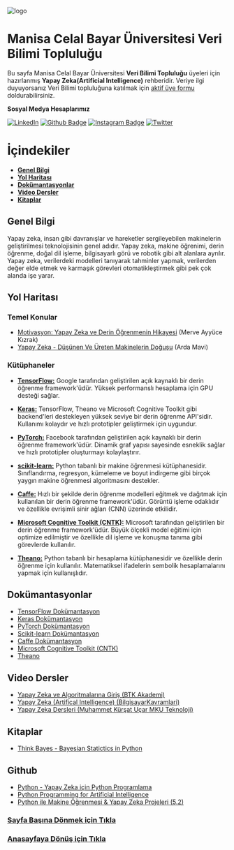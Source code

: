 ![logo](https://i.hizliresim.com/nlsipmz.jpg)
# Manisa Celal Bayar Üniversitesi Veri Bilimi Topluluğu #
Bu sayfa Manisa Celal Bayar Üniversitesi **Veri Bilimi Topluluğu** üyeleri için hazırlanmış **Yapay Zeka(Artificial Intelligence)** rehberidir.
Veriye ilgi duyuyorsanız Veri Bilimi topluluğuna katılmak için [aktif üye formu](https://docs.google.com/forms/d/e/1FAIpQLSczMPDGLATvOFSniiMnODwOjb_2Io8aiC6PEPW_t3K88UR5bA/alreadyresponded) doldurabilirsiniz.

**Sosyal Medya Hesaplarımız**

[![LinkedIn](https://img.shields.io/badge/LinkedIn-%230077B5.svg?&style=flat-square&logo=linkedin&logoColor=white)](https://www.linkedin.com/company/verimcbu/)
[![Github Badge](https://img.shields.io/badge/-Github-000?style=quare&labelColor=000&logo=Github&logoColor=white&link=link)](https://github.com/Veri-Web)
[![Instagram Badge](https://img.shields.io/badge/-Instagram-C13584?style=flat-quare&labelColor=C13584&logo=instagram&logoColor=white&link=link)](https://www.instagram.com/verimcbu/)    [![Twitter](https://img.shields.io/badge/Twitter-%231DA1F2.svg?&style=flat-square&logo=twitter&logoColor=white)](https://twitter.com/verimcbu)


# İçindekiler

* **[Genel Bilgi](#genel-bilgi)** 
* **[Yol Haritası](#yol-haritası)**
* **[Dokümantasyonlar](#Dokümantasyonlar)**
* **[Video Dersler](#Video-dersler)**
* **[Kitaplar](#kitaplar)**

## Genel Bilgi
  Yapay zeka, insan gibi davranışlar ve hareketler sergileyebilen makinelerin geliştirilmesi teknolojisinin genel adıdır. Yapay zeka, makine öğrenimi, derin öğrenme, doğal dil işleme, bilgisayarlı görü ve robotik gibi alt alanlara ayrılır. Yapay zeka, verilerdeki modelleri tanıyarak tahminler yapmak, verilerden değer elde etmek ve karmaşık görevleri otomatikleştirmek gibi pek çok alanda işe yarar.
## Yol Haritası
### Temel Konular
* [Motivasyon: Yapay Zeka ve Derin Öğrenmenin Hikayesi](https://medium.com/deep-learning-turkiye/motivasyon-yapay-zeka-ve-derin-%C3%B6%C4%9Frenme-48d09355388d) (Merve Ayyüce Kızrak)
* [Yapay Zeka - Düşünen Ve Üreten Makinelerin Doğuşu](http://www.ardamavi.com/2017/09/yapay-zekanin-gelecegi.html) (Arda Mavi)


### Kütüphaneler
* **[TensorFlow:](#Dokümantasyonlar)** Google tarafından geliştirilen açık kaynaklı bir derin öğrenme framework'üdür. Yüksek performanslı hesaplama için GPU desteği sağlar.

* **[Keras:](#Dokümantasyonlar)** TensorFlow, Theano ve Microsoft Cognitive Toolkit gibi backend'leri destekleyen yüksek seviye bir derin öğrenme API'sidir. Kullanımı kolaydır ve hızlı prototipler geliştirmek için uygundur.

* **[PyTorch:](#Dokümantasyonlar)** Facebook tarafından geliştirilen açık kaynaklı bir derin öğrenme framework'üdür. Dinamik graf yapısı sayesinde esneklik sağlar ve hızlı prototipler oluşturmayı kolaylaştırır.

* **[scikit-learn:](#Dokümantasyonlar)** Python tabanlı bir makine öğrenmesi kütüphanesidir. Sınıflandırma, regresyon, kümeleme ve boyut indirgeme gibi birçok yaygın makine öğrenmesi algoritmasını destekler.

* **[Caffe:](#Dokümantasyonlar)** Hızlı bir şekilde derin öğrenme modelleri eğitmek ve dağıtmak için kullanılan bir derin öğrenme framework'üdür. Görüntü işleme odaklıdır ve özellikle evrişimli sinir ağları (CNN) üzerinde etkilidir.

* **[Microsoft Cognitive Toolkit (CNTK):](#Dokümantasyonlar)** Microsoft tarafından geliştirilen bir derin öğrenme framework'üdür. Büyük ölçekli model eğitimi için optimize edilmiştir ve özellikle dil işleme ve konuşma tanıma gibi görevlerde kullanılır.

* **[Theano:](#Dokümantasyonlar)** Python tabanlı bir hesaplama kütüphanesidir ve özellikle derin öğrenme için kullanılır. Matematiksel ifadelerin sembolik hesaplamalarını yapmak için kullanışlıdır.

## Dokümantasyonlar
* [TensorFlow Dokümantasyon](https://www.tensorflow.org/api_docs)
* [Keras Dokümantasyon](https://keras.io/)
* [PyTorch Dokümantasyon](https://pytorch.org/docs/stable/index.html)
* [Scikit-learn Dokümantasyon](https://scikit-learn.org/stable/index.html)
* [Caffe Dokümantasyon](http://caffe.berkeleyvision.org/tutorial/)
* [Microsoft Cognitive Toolkit (CNTK)](https://learn.microsoft.com/tr-tr/cognitive-toolkit/)
* [Theano](https://theano.readthedocs.io/en/0.8.x/)


## Video Dersler
* [Yapay Zeka ve Algoritmalarına Giriş (BTK Akademi)](https://www.btkakademi.gov.tr/portal/course/yapay-zeka-ve-algoritmalarina-giris-17500)
* [Yapay Zeka (Artifical Intelligence) (BilgisayarKavramlari)](https://youtube.com/playlist?list=PLh9ECzBB8tJOtaD6DFxqRdP7QHIaBFcbW)
* [Yapay Zeka Dersleri (Muhammet Kürşat Uçar MKU Teknoloji)](https://youtube.com/playlist?list=PLFOjPla6D8-k9n6AbTxM-SlzvN54z9Av6)

## Kitaplar
* [Think Bayes - Bayesian Statictics in Python](https://greenteapress.com/wp/think-bayes/)

## Github
* [Python - Yapay Zeka için Python Programlama](https://github.com/dataiteam/7-ADIMLIK-YAPAY-ZEKA-YOLCULUGU/tree/master/Python%20-%20Yapay%20Zeka%20i%C3%A7in%20Python%20Programlama%20(1))
* [Python Programming for Artificial Intelligence](https://github.com/dataiteam/7-ADIMLIK-YAPAY-ZEKA-YOLCULUGU/tree/master/Python%20Programming%20for%20Artificial%20Intelligence%20(1))
* [Python ile Makine Öğrenmesi & Yapay Zeka Projeleri (5.2)](https://github.com/dataiteam/7-ADIMLIK-YAPAY-ZEKA-YOLCULUGU/tree/master/Python%20ile%20Makine%20%C3%96%C4%9Frenmesi%20%26%20Yapay%20Zeka%20Projeleri%20(5.2)) 

### [Sayfa Başına Dönmek için Tıkla](#İçindekiler)
### [Anasayfaya Dönüş için Tıkla](https://github.com/Furk4nBulut/Veri-Billimi-Toplulugu-Rehber)

